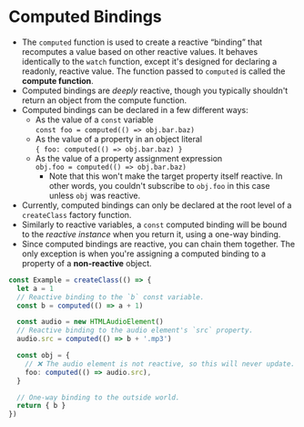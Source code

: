 # Computed Bindings

- The `computed` function is used to create a reactive “binding” that recomputes a value based on other reactive values. It behaves identically to the `watch` function, except it's designed for declaring a readonly, reactive value. The function passed to `computed` is called the **compute function**.
- Computed bindings are _deeply_ reactive, though you typically shouldn't return an object from the compute function.
- Computed bindings can be declared in a few different ways:
  - As the value of a `const` variable  
    `const foo = computed(() => obj.bar.baz)`
  - As the value of a property in an object literal  
    `{ foo: computed(() => obj.bar.baz) }`
  - As the value of a property assignment expression  
    `obj.foo = computed(() => obj.bar.baz)`
    - Note that this won't make the target property itself reactive. In other words, you couldn't subscribe to `obj.foo` in this case unless `obj` was reactive.
- Currently, computed bindings can only be declared at the root level of a `createClass` factory function.
- Similarly to reactive variables, a `const` computed binding will be bound to the _reactive instance_ when you return it, using a one-way binding.
- Since computed bindings are reactive, you can chain them together. The only exception is when you're assigning a computed binding to a property of a **non-reactive** object.

```ts
const Example = createClass(() => {
  let a = 1
  // Reactive binding to the `b` const variable.
  const b = computed(() => a + 1)

  const audio = new HTMLAudioElement()
  // Reactive binding to the audio element's `src` property.
  audio.src = computed(() => b + '.mp3')

  const obj = {
    // ❌ The audio element is not reactive, so this will never update.
    foo: computed(() => audio.src),
  }

  // One-way binding to the outside world.
  return { b }
})
```
